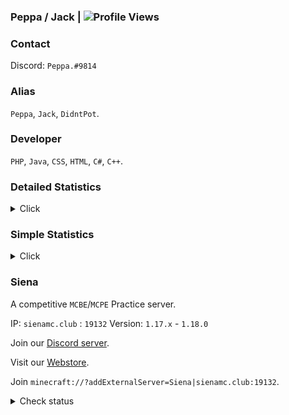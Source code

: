 ### Peppa / Jack | ![Profile Views](https://komarev.com/ghpvc/?username=DidntPot&style=flat-square&color=red) <br>

### Contact
 Discord: `Peppa.#9814`

### Alias
 `Peppa`, `Jack`, `DidntPot`.
 
### Developer
 `PHP`, `Java`, `CSS`, `HTML`, `C#`, `C++`.

### Detailed Statistics
<details>
  <summary>Click</summary>
  <img align="Bottom" src="https://metrics.lecoq.io/didntpot?template=classic&followup=1&isocalendar=1&languages=1&isocalendar.duration=half-year&config.timezone=America%2FNew_York" />
</details>

### Simple Statistics
<details>
  <summary>Click</summary>
   <img align="Left" alt="DidntPot's Github Stats" src="https://github-readme-stats.vercel.app/api?username=didntpot&show_icons=true&hide_border=true&theme=dark" />
   <img style="float: right;" alt="Most Used Languages" src="https://github-readme-stats.vercel.app/api/top-langs/?username=didntpot&layout=compact&hide_border=true&theme=dark"/>
</details>

### Siena
A competitive `MCBE`/`MCPE` Practice server.

IP: `sienamc.club` : `19132`
Version: `1.17.x` - `1.18.0`

Join our [Discord server](https://discord.gg/39UUkkS7Kz).

Visit our [Webstore](https://sienamc.tebex.io).

Join `minecraft://?addExternalServer=Siena|sienamc.club:19132`.

<details>
  <summary>Check status</summary>
  <img align="Bottom" img src="https://minecraftpocket-servers.com/server/109941/banners/regular-banner-4.png" border="0" />
</details>

